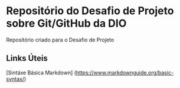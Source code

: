 # Repositório do Desafio de Projeto sobre Git/GitHub da DIO
Repositório criado para o Desafio de Projeto

## Links Úteis
[Sintáxe Básica Markdown] (https://www.markdownguide.org/basic-syntax/)
